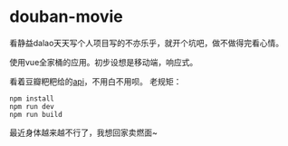 # douban-movie
看静益dalao天天写个人项目写的不亦乐乎，就开个坑吧，做不做得完看心情。

使用vue全家桶的应用。初步设想是移动端，响应式。

看着豆瓣粑粑给的[api](https://developers.douban.com/wiki/?title=movie_v2)，不用白不用呗。
老规矩：
```
npm install
npm run dev
npm run build
```

最近身体越来越不行了，我想回家卖燃面~